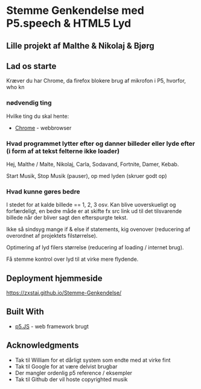 # Stemme Genkendelse med P5.speech & HTML5 Lyd
## Lille projekt af Malthe & Nikolaj & Bjørg

## Lad os starte

Kræver du har Chrome, da firefox blokere brug af mikrofon i P5, hvorfor, who kn

### nødvendig ting

Hvilke ting du skal hente:

* [Chrome](https://www.google.com/chrome/) - webbrowser

### Hvad programmet lytter efter og danner billeder eller lyde efter (i form af at tekst felterne ikke loader)
Hej, Malthe / Malte, Nikolaj, Carla, Sodavand, Fortnite, Damer, Kebab.

Start Musik, Stop Musik (pauser), op med lyden (skruer godt op)

### Hvad kunne gøres bedre
I stedet for at kalde billede == 1, 2, 3 osv. Kan blive uoverskueligt og forfærdeligt, en bedre måde er at skifte fx src link ud til det tilsvarende billede når der bliver sagt den efterspurgte tekst.

Ikke så sindsyg mange if & else if statements, kig ovenover (reducering af overordnet af projektets filstørrelse).

Optimering af lyd filers størrelse (reducering af loading / internet brug).

Få stemme kontrol over lyd til at virke mere flydende.

## Deployment hjemmeside

https://zxstai.github.io/Stemme-Genkendelse/

## Built With

* [p5.JS](https://p5js.org/) - web framework brugt


## Acknowledgments

* Tak til William for et dårligt system som endte med at virke fint
* Tak til Google for at være delvist brugbar
* Der mangler ordenlig p5 reference / eksempler
* Tak til Github der vil hoste copyrighted musik

